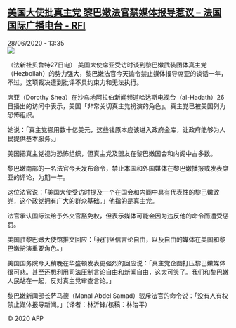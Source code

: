 <!--1593348930000-->
[美国大使批真主党 黎巴嫩法官禁媒体报导惹议 – 法国国际广播电台 - RFI](http://www.rfi.fr//cn/contenu/20200628-%E7%BE%8E%E5%9B%BD%E5%A4%A7%E4%BD%BF%E6%89%B9%E7%9C%9F%E4%B8%BB%E5%85%9A-%E9%BB%8E%E5%B7%B4%E5%AB%A9%E6%B3%95%E5%AE%98%E7%A6%81%E5%AA%92%E4%BD%93%E6%8A%A5%E5%AF%BC%E6%83%B9%E8%AE%AE)
------

<div>28/06/2020 - 13:35</div><img src="https://s.rfi.fr/media/display/f143d33c-b938-11ea-8a4f-005056a964fe/w:310/p:16x9/int0010b.200628193502.jpg"><div class="t-content__body u-clearfix"><div class="m-interstitial"></div><p>（法新社贝鲁特27日电）    美国大使席亚受访时谈到黎巴嫩武装团体真主党（Hezbollah）的势力强大，黎巴嫩法官今天谕令禁止媒体报导席亚的谈话一年，不过，这项裁决遭到批评不具约束力和无法执行。</p><p>    席亚（Dorothy Shea）在沙乌地阿拉伯新闻频道哈达斯电视台（al-Hadath）26日播出的访问中表示，美国「非常关切真主党扮演的角色」。真主党已被美国列为恐怖组织。</p><p>    她说：「真主党挪用数十亿美元，这些钱原本应该进入政府金库，让政府能够为人民提供基本服务。」</p><p>    美国把真主党视为恐怖组织，但真主党及盟友在黎巴嫩国会和内阁中占多数。</p><p>    黎巴嫩南部的一名法官今天发布命令，禁止本国和外国媒体在黎巴嫩播报或发表席亚的评论，为期一年。</p><p>    这位法官说：「美国大使受访时提及一个在国会和内阁中具有代表性的黎巴嫩政党，这个政党拥有广大的群众基础。」他指的是真主党。</p><p>    法官承认国际法给予外交官豁免权，但表示媒体可能会因为违反他的命令而遭受惩罚。</p><p>    美国驻黎巴嫩大使馆推文回应：「我们坚信言论自由，以及自由的媒体在美国和黎巴嫩扮演重要角色。」</p><p>    美国国务院今天稍晚在华盛顿发表更强烈的回应说：「真主党企图打压黎巴嫩媒体很可悲。甚至还想利用司法压制言论自由和新闻自由，这太可笑了。我们和黎巴嫩人民站在一起，反对真主党审查言论。」</p><p>    黎巴嫩新闻部长萨马德（Manal Abdel Samad）驳斥法官的命令说：「没有人有权禁止媒体报导新闻。」（译者：林沂锋/核稿：林治平）</p><p class="t-copyright">© 2020 AFP</p>        </div>
